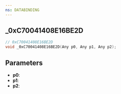 ```yaml
---
ns: DATABINDING
---
```

## _0xC70041408E16BE2D

```c
// 0xC70041408E16BE2D
void _0xC70041408E16BE2D(Any p0, Any p1, Any p2);
```

## Parameters
* **p0**:
* **p1**:
* **p2**:
